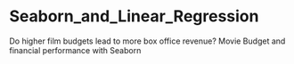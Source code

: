 # Seaborn_and_Linear_Regression
Do higher film budgets lead to more box office revenue? Movie Budget and financial performance with Seaborn
